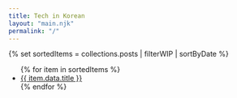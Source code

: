 ```yaml
---
title: Tech in Korean
layout: "main.njk"
permalink: "/"
---
```


<!-- {% set posts = collections.posts | safe %} -->

<!-- {{ posts }} -->

{% set sortedItems = collections.posts | filterWIP | sortByDate %}
<ul>
  {% for item in sortedItems %}<li><a href="{{ item.url }}">{{ item.data.title }}</a></li>{% endfor %}
</ul>